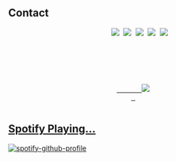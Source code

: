  
## Contact 
 <pre align="center">
    <a href="https://discord.com/users/795761865690316811" target="_blank"><img src="https://shields.io/badge/Motive-111111.svg?&style=for-the-badge&logo=discord"></a> <a href="https://github.com/motivecik" target="_blank"><img src="https://shields.io/badge/Motivecik-111111.svg?&style=for-the-badge&logo=github"></a> <a href="https://www.npmjs.com/~motivecik" target="_blank"><img src="https://shields.io/badge/m3rtcim-111111.svg?&style=for-the-badge&logo=npm"></a> <a href="https://www.instagram.com/m3rtcim" target="_blank"><img src="https://shields.io/badge/m3rtcim-111111.svg?&style=for-the-badge&logo=instagram"></a> <a href="https://open.spotify.com/user/9vedqsjezbteu0vx5h4hbro85" target="_blank"><img src="https://shields.io/badge/m3rtcim-111111.svg?&style=for-the-badge&logo=spotify"></a> 
 </div>

 
<p align="center">
 <a href="https://discord.com/users/795761865690316811" target="_blank">
      <img src="https://lanyard-profile-readme.vercel.app/api/795761865690316811?bg=111111">
 </pre>
## Spotify Playing...
  
 [![spotify-github-profile](https://spotify-github-profile.vercel.app/api/view?uid=9vedqsjezbteu0vx5h4hbro85&cover_image=true&theme=default)](https://github.com/motivecik/motivecik)

